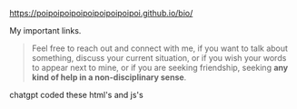 https://poipoipoipoipoipoipoipoipoi.github.io/bio/

My important links.

> Feel free to reach out and connect with me, if you want to talk about something, discuss your current situation, or if you wish your words to appear next to mine, or if you are seeking friendship, seeking **any kind of help in a non-disciplinary sense**.

chatgpt coded these html's and js's
